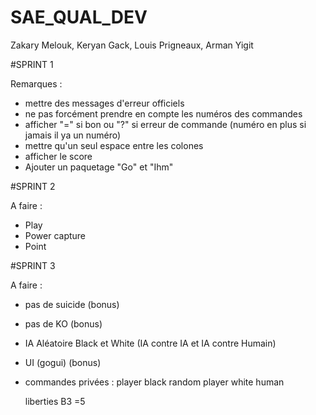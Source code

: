 # SAE_QUAL_DEV
Zakary Melouk, Keryan Gack, Louis Prigneaux, Arman Yigit


#SPRINT 1

Remarques : 
- mettre des messages d'erreur officiels
- ne pas forcément prendre en compte les numéros des commandes
- afficher "=" si bon ou "?" si erreur de commande (numéro en plus si jamais il ya un numéro)
- mettre qu'un seul espace entre les colones
- afficher le score
- Ajouter un paquetage "Go" et "Ihm"


#SPRINT 2 

A faire : 
- Play
- Power capture
- Point


#SPRINT 3

A faire : 
- pas de suicide (bonus)
- pas de KO (bonus)
- IA Aléatoire Black et White (IA contre IA et IA contre Humain)
- UI (gogui) (bonus)

- commandes privées :
  player black random
  player white human

  liberties B3
  =5
